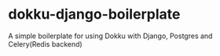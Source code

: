 # dokku-django-boilerplate
A simple boilerplate for using Dokku with Django, Postgres and Celery(Redis backend)
